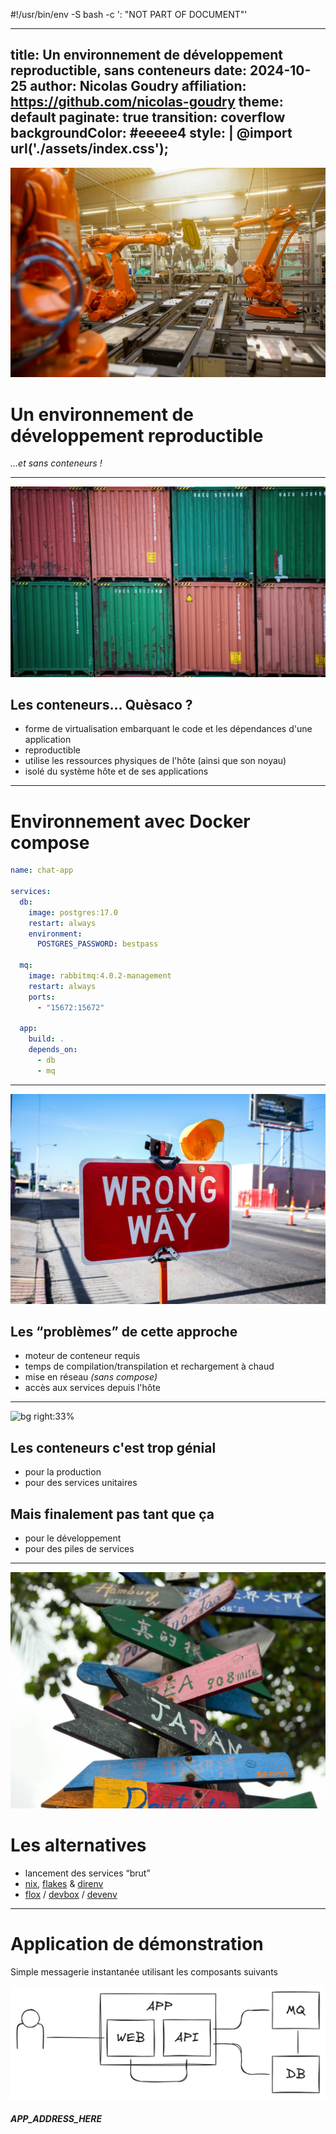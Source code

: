 #!/usr/bin/env -S bash -c ': "NOT PART OF DOCUMENT<!--"; bash <(tail -n+3 "$0") "$0" "$@" # -->"'
<!-- Slightly modified hack, courtesy of Niklas Gollenstede
command -v nix-shell &>/dev/null || { echo "Nix is required to run this script! Visit https://nixos.org/download/"; exit; }
nixpkgs=64b80bfb316b57cdb8919a9110ef63393d74382a
packages=( coreutils marp-cli inotify-tools )
command=( tail -n+13 "$1" "|" marp --bespoke.transition -o "${1%.md}".html "${@:2}" )
nixcmd=( nix-shell --pure -p "${packages[@]}" -I nixpkgs=https://github.com/nixos/nixpkgs/archive/$nixpkgs.tar.gz --run )
if [[ " $* " =~ [[:space:]]-w[[:space:]] ]]; then echo "Watch required"; watch=true; fi
command="${command[*]//--watch/}"; command="${command//-w/}"
"${nixcmd[@]}" "$command"
if [[ "$watch" = "true" ]]; then "${nixcmd[@]}" 'while inotifywait -qq -e close_write '"$1"'; do '"$command"'; done'; fi
exit # end script, begin document: -->
---
title: Un environnement de développement reproductible, sans conteneurs
date: 2024-10-25
author: Nicolas Goudry
affiliation: https://github.com/nicolas-goudry
theme: default
paginate: true
transition: coverflow
backgroundColor: #eeeee4
style: |
  @import url('./assets/index.css');
---

![bg left:33%](./assets/images/factory-robots.jpg)

# Un environnement de développement reproductible

_…et sans conteneurs !_

<!--
_footer: © Nicolas Goudry – 2024
_paginate: skip
-->

<!--
Aujourd'hui, on va parler ensemble des environnements de développement reproductibles, mais sans conteneurs !

Je pense que beaucoup d'entre vous ont déjà entendu parler de Docker et des conteneurs, mais on va quand même prendre la température :

Trois questions simples
Une seule règle : si la réponse est oui, vous levez la main, sinon vous la baissez.

- est-ce que vous connaissez Docker ?
- est-ce que vous avez déjà lancé un conteneur sur votre machine
- est-ce que vous utilisez les conteneurs de manière quotidienne

On va quand même passer rapidement sur les bases des conteneurs, mais promis : il n'y a qu'une slide !
-->

---

![bg left:33%](./assets/images/containers.jpg)

## Les conteneurs… Quèsaco ?

- forme de virtualisation embarquant le code et les dépendances d'une application
- reproductible
- utilise les ressources physiques de l'hôte (ainsi que son noyau)
- isolé du système hôte et de ses applications

<!--
Les conteneurs, on les connait depuis un bon moment maintenant
Quand ils sont arrivés, ils ont eu l'effet d'une petite bombe

Pourtant, la conteneurisation, c'est pas vraiment nouveau
Elle a été démocratisée par Docker, mais ils n'ont rien inventé

Ils se sont basé sur des technologies un peu obscures créées par Google : cgroups et namespaces
Des trucs pour les barbus qui vivent dans les salles machines quoi

Mais même avant ça, on utilisait déjà des choses come chroot pour isoler les processus de l'hôte
Là où les conteneurs se démarquent, c'est par leur simplicité d'utilisation

--break--

Pour ceux qui n'ont pas lu la slide pendant ces quelques secondes d'histoire (merci pour votre attention)

Les conteneurs sont une forme de virtualisation dans laquelle on embarque le code et les dépendances d'une application
Une sorte de petite boîte noire qui contient tout ce que notre code a besoin pour être exécuté

La plupart du temps, les conteneurs sont reproductibles, fini l'excuse du “oui mais ça fonctionne chez moi”
Pourtant, on voit souvent des images de conteneurs qui ne sont pas très reproductibles :
- les dépendances ne sont pas fixées
- l'image de base utilise un tag “mouvant” (qui se déplace entre différentes itérations de l'image)
- etc…

Enfin, les conteneurs utilisent les ressources de leur hôte (CPU, RAM, disque, noyau)
Et ils sont isolés du système et des applications utilisateurs
Un peu de la même manière que chroot

--break--

Maintenant qu'on est tous sur la même page, on va rentrer dans le vif du sujet
J'ai préparé une petite application web composée de différents services classiques
Et je me suis fait un environnement de dev avec Docker compose
-->

---

# Environnement avec Docker compose

```yaml
name: chat-app

services:
  db:
    image: postgres:17.0
    restart: always
    environment:
      POSTGRES_PASSWORD: bestpass

  mq:
    image: rabbitmq:4.0.2-management
    restart: always
    ports:
      - "15672:15672"

  app:
    build: .
    depends_on:
      - db
      - mq
```

<!--
Ce que vous voyez derrière moi est un fichier Docker compose
Si vous connaissez Docker et utilisez les conteneurs régulièrement, vous avez sûrement déjà vu ce genre de fichier

Pour faire simple, compose est un outil intégré à Docker qui permet de composer (justement) plusieurs conteneurs (qu'on appelle services)
Ces conteneurs pourrons alors être lancés en parallèle avec une seule commande (docker compose up)
Ça permet d'obtenir un environnement complet d'exécution pour son application

L'avantage de compose c'est que la couche réseau est gérée automatiquement, tous les services peuvent communiquer entre eux
On ne va pas rentrer dans les détails puisque je vous ai dit qu'on utiliserait pas les conteneurs pour notre environnement
Mais compose dispose de nombreuses autres options, on voit ici les options les plus basiques

J'ai donc donné un nom à ma composition via l'option name
Et j'ai défini 3 services (donc 3 conteneurs)
Les deux premiers services sont une base de données (postgres) et une queue de messages (rabbitmq)

Pour chacun, on utilise une image venant du registre Docker (image)
On indique également que les conteneurs doivent être redémarrés en cas de terminaison avec l'option restart: always

On définit un mot de passe par défaut pour postgres en utilisant une variable d'environnement
Et on expose l'interface de gestion de rabbit sur un port local 15672, qui est le même que celui sur lequel l'interface est exposée au sein du conteneur

Enfin, on déclare notre application en précisant qu'elle doit être construite depuis le dossier courant en utilisant le fichier Dockerfile
On indique également que l'application doit attendre que postgres et rabbit soient démarrés avant d'elle-même être démarrée
Elle est dépendante des deux autres conteneurs

En théorie, tout ça devrait bien fonctionner, et pourtant je vois plusieurs problèmes avec cette approche
-->

---

![bg right:33%](./assets/images/issues.jpg)

## Les “problèmes” de cette approche

- moteur de conteneur requis
- temps de compilation/transpilation et rechargement à chaud
- mise en réseau _(sans compose)_
- accès aux services depuis l'hôte

<!--
Le premier problème, c'est qu'on a besoin d'un moteur de conteneur justement
Un truc qui sache comment exécuter ces fameux conteneurs (docker, containerd, nerdctl, podman, you name it)
Et je ne vous parle même pas de Docker Desktop
Un outil de plus à installer, qui va encore bouffer notre RAM et notre CPU
Pas cool quand on a déjà 36 instances de Chrome avec des centaines d'onglets

Deuxième problème, le plus contraignant quand on fait du dev, c'est qu'il faut construire une image de conteneur
Et ça peut prendre longtemps, trèèès longtemps même selon la stack utilisé (dédicace à Java et à Node.js)

Et justement, si on parle d'application web, on peut dire adieu au “hot reload”
Bon, ok, ça on peut le conserver en utilisant des tours de passe-passe avec les volumes et un peu de bash saupoudré d'inotify

En plus, si on décide de ne pas utiliser compose, on va avoir de nouveaux problèmes
Parce que, mettre en réseau des conteneurs sans compose, c'est relou. Il faut créer un réseau, dire de quel type il est, tout bien configurer
Et je ne vous parle même pas des certificats TLS

Et l'accès aux services depuis l'hôte ? Aussi simple que d'exposer un port ?
Si le cas d'usage est basique : oui
Mais dès qu'on veut faire des trucs un peu sioux, c'est la croix et la bannière
Et on finit souvent par tout exposer sur le réseau local de toute façon
Franchement, ce serait pas mieux d'utiliser des sockets ?

--break--

Ok, j'ai bien bashé sur les conteneurs mais…
-->

---

![bg right:33%](./assets/images/awesome-containers.png)

## Les conteneurs c'est trop génial

- pour la production
- pour des services unitaires

## Mais finalement pas tant que ça

- pour le développement
- pour des piles de services

<!--
Les conteneurs, c'est trop génial

Oui oui, POUR LA PROD, sur des services unitaires, dans des orchestrateurs comme Kubernetes ou Nomad
Ça fonctionne bien, c'est rapide, fiable, c'est une super solution

Mais, pour le dev, c'est vraiment pas ouf
Un dev, ça veut coder, pas transformer son poste en serveur et jouer à l'admin sys

Du coup, c'est quoi les alternatives ? Ben il y en a plusieurs.
-->

---

![bg right:33%](./assets/images/signs.jpg)

# Les alternatives

- lancement des services “brut”
- [nix](https://nix.dev/), [flakes](https://nix.dev/concepts/flakes.html) & [direnv](https://direnv.net/)
- [flox](https://flox.dev/) / [devbox](https://www.jetify.com/devbox) / [devenv](https://devenv.sh/)

<!--
Déjà, on va partir du principe que quand on dev, l'isolation apportée par les conteneurs, on s'en fout quand même royalement

Du coup, on pourrait simplement tout lancer en “brut” sur notre poste
Mais dans ce cas là, on oublie la reproductibilité et on en revient à “ça fonctionne sur ma machine”
C'est dommage et c'est pas ce qu'on cherche à faire, du coup on écarte cette solution tout de suite

On en vient au vif du sujet : des solutions entièrement reproductibles, avec un degré variable de complexité
Avant de vous parler de ces solutions : qui connaît Nix ici ? NIX, pas Unix

La première solution qu'on va explorer, c'est un peu comme Kubernetes the hard way pour ceux qui connaissent
Mais ça a l'avantage d'être hyper flexible
On va d'abord voir comment on peut tirer parti de nix (avec les flakes activés) en l'associant à direnv

Ensuite, une fois qu'on aura pleuré du sang et transpiré des larmes, on va voir des solutions beaucoup plus friendly
Toutes ces solutions utilisent Nix under the hood, c'est d'ailleurs pour ça qu'on va commencer par la méthode Viking

Mais avant, je vais vous présenter un peu notre application de démo
-->

---

<!-- _class: demo_app -->

# Application de démonstration

Simple messagerie instantanée utilisant les composants suivants

![app_structure](./assets/images/demo-app-components.png)

##### APP_ADDRESS_HERE

<!--
Rien de bien compliqué, une application web tout ce qu'il y a de plus basique :
Quelques milliers de lignes de HTML, CSS et JS
Accompagnées d'un serveur API et de deux services “on the shelf”

Prions les demo gods : vous devriez pouvoir accéder à l'application à l'adresse indiquée en bas de la slide

Je vous préviens tout de suite par contre, c'est pas du code très propre, c'est pas sécurisé et il y a probablement des gros bugs un peu partout
Mais c'est pas ce qui nous importe ici
-->
